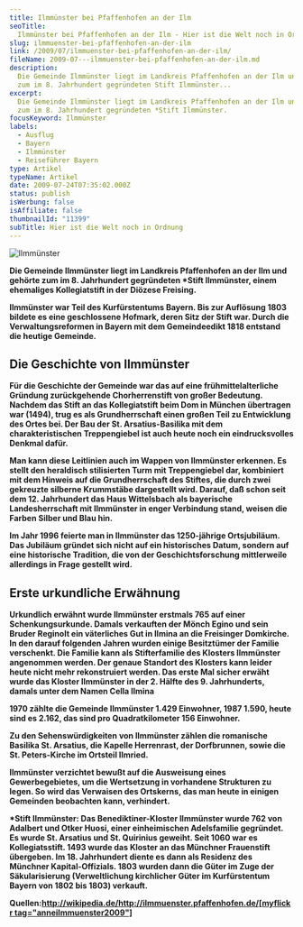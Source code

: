 ```yaml
---
title: Ilmmünster bei Pfaffenhofen an der Ilm
seoTitle:
  Ilmmünster bei Pfaffenhofen an der Ilm - Hier ist die Welt noch in Ordnung
slug: ilmmuenster-bei-pfaffenhofen-an-der-ilm
link: /2009/07/ilmmuenster-bei-pfaffenhofen-an-der-ilm/
fileName: 2009-07---ilmmuenster-bei-pfaffenhofen-an-der-ilm.md
description:
  Die Gemeinde Ilmmünster liegt im Landkreis Pfaffenhofen an der Ilm und gehörte
  zum im 8. Jahrhundert gegründeten Stift Ilmmünster...
excerpt:
  Die Gemeinde Ilmmünster liegt im Landkreis Pfaffenhofen an der Ilm und gehörte
  zum im 8. Jahrhundert gegründeten *Stift Ilmmünster.
focusKeyword: Ilmmünster
labels:
  - Ausflug
  - Bayern
  - Ilmmünster
  - Reiseführer Bayern
type: Artikel
typeName: Artikel
date: 2009-07-24T07:35:02.000Z
status: publish
isWerbung: false
isAffiliate: false
thumbnailId: "11399"
subTitle: Hier ist die Welt noch in Ordnung
---
```


![Ilmmünster](http://cardamonchai.com/wp-content/uploads/2009/07/11531187613_774b704f95_z.jpg)

<p id="articleContent"><strong>Die Gemeinde Ilmmünster liegt im Landkreis Pfaffenhofen an der Ilm und gehörte zum im 8. Jahrhundert gegründeten *Stift Ilmmünster, einem ehemaliges Kollegiatstift in der Diözese Freising. </strong></p><strong>Ilmmünster war Teil des Kurfürstentums Bayern. Bis zur Auflösung 1803 bildete es eine geschlossene Hofmark, deren Sitz der Stift war. Durch die Verwaltungsreformen in Bayern mit dem Gemeindeedikt 1818 entstand die heutige Gemeinde.

## Die Geschichte von Ilmmünster

Für die Geschichte der Gemeinde war das auf eine frühmittelalterliche Gründung
zurückgehende Chorherrenstift von großer Bedeutung. Nachdem das Stift an das
Kollegiatstift beim Dom in München übertragen war (1494), trug es als
Grundherrschaft einen großen Teil zu Entwicklung des Ortes bei. Der Bau der St.
Arsatius-Basilika mit dem charakteristischen Treppengiebel ist auch heute noch
ein eindrucksvolles Denkmal dafür.

Man kann diese Leitlinien auch im Wappen von Ilmmünster erkennen. Es stellt den
heraldisch stilisierten Turm mit Treppengiebel dar, kombiniert mit dem Hinweis
auf die Grundherrschaft des Stiftes, die durch zwei gekreuzte silberne
Krummstäbe dargestellt wird. Darauf, daß schon seit dem 12. Jahrhundert das Haus
Wittelsbach als bayerische Landesherrschaft mit Ilmmünster in enger Verbindung
stand, weisen die Farben Silber und Blau hin.

Im Jahr 1996 feierte man in Ilmmünster das 1250-jährige Ortsjubiläum. Das
Jubiläum gründet sich nicht auf ein historisches Datum, sondern auf eine
historische Tradition, die von der Geschichtsforschung mittlerweile allerdings
in Frage gestellt wird.

## Erste urkundliche Erwähnung

Urkundlich erwähnt wurde Ilmmünster erstmals 765 auf einer Schenkungsurkunde.
Damals verkauften der Mönch Egino und sein Bruder Reginolt ein väterliches Gut
in Ilmina an die Freisinger Domkirche. In den darauf folgenden Jahren wurden
einige Besitztümer der Familie verschenkt. Die Familie kann als Stifterfamilie
des Klosters Ilmmünster angenommen werden. Der genaue Standort des Klosters kann
leider heute nicht mehr rekonstruiert werden. Das erste Mal sicher erwäht wurde
das Kloster Ilmmünster in der 2. Hälfte des 9. Jahrhunderts, damals unter dem
Namen Cella Ilmina

1970 zählte die Gemeinde Ilmmünster 1.429 Einwohner, 1987 1.590, heute sind es
2.162, das sind pro Quadratkilometer 156 Einwohner.

Zu den Sehenswürdigkeiten von Ilmmünster zählen die romanische Basilika St.
Arsatius, die Kapelle Herrenrast, der Dorfbrunnen, sowie die St. Peters-Kirche
im Ortsteil Ilmried.

Ilmmünster verzichtet bewußt auf die Ausweisung eines Gewerbegebietes, um die
Wertsetzung in vorhandene Strukturen zu legen. So wird das Verwaisen des
Ortskerns, das man heute in einigen Gemeinden beobachten kann, verhindert.

<strong>\*Stift Ilmmünster:</strong> Das Benediktiner-Kloster Ilmmünster wurde
762 von Adalbert und Otker Huosi, einer einheimischen Adelsfamilie gegründet. Es
wurde St. Arsatius und St. Quirinius geweiht. Seit 1060 war es Kollegiatsstift.
1493 wurde das Kloster an das Münchner Frauenstift übergeben. Im 18. Jahrhundert
diente es dann als Residenz des Münchner Kapital-Offizials. 1803 wurden dann die
Güter im Zuge der Säkularisierung (Verweltlichung kirchlicher Güter im
Kurfürstentum Bayern von 1802 bis 1803) verkauft.

<strong>Quellen:</strong><a href="http://wikipedia.de/" rel="nofollow">http://wikipedia.de/</a><a href="http://ilmmuenster.pfaffenhofen.de/" rel="nofollow">http://ilmmuenster.pfaffenhofen.de/</a><span style="text-decoration: underline;">[myflickr
tag="anneilmmuenster2009"] </span>
